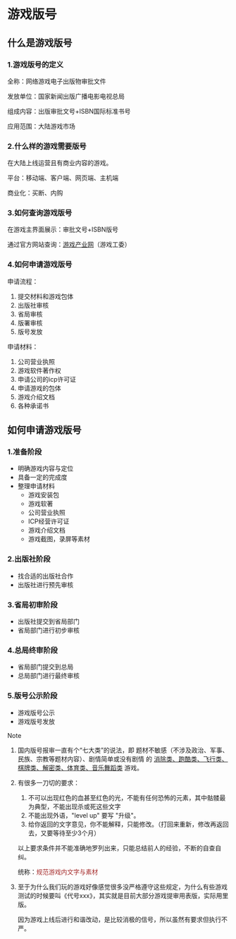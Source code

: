 # 游戏版号

## 什么是游戏版号

### 1.游戏版号的定义

全称：网络游戏电子出版物审批文件

发放单位：国家新闻出版广播电影电视总局

组成内容：出版审批文号+ISBN国际标准书号

应用范围：大陆游戏市场

### 2.什么样的游戏需要版号

在大陆上线运营且有商业内容的游戏。

平台：移动端、客户端、网页端、主机端

商业化：买断、内购

### 3.如何查询游戏版号

在游戏主界面展示：审批文号+ISBN版号

通过官方网站查询：[游戏产业网](https://www.cgigc.com.cn/)（游戏工委）

### 4.如何申请游戏版号

申请流程：

1. 提交材料和游戏包体
2. 出版社审核
3. 省局审核
4. 版署审核
5. 版号发放

申请材料：

1. 公司营业执照
2. 游戏软件著作权
3. 申请公司的icp许可证
4. 申请游戏的包体
5. 游戏介绍文档
6. 各种承诺书



## 如何申请游戏版号

### 1.准备阶段

- 明确游戏内容与定位
- 具备一定的完成度
- 整理申请材料
  - 游戏安装包
  - 游戏软著
  - 公司营业执照
  - ICP经营许可证
  - 游戏介绍文档
  - 游戏截图，录屏等素材

### 2.出版社阶段

- 找合适的出版社合作
- 出版社进行预先审核

### 3.省局初审阶段

- 出版社提交到省局部门
- 省局部门进行初步审核

### 4.总局终审阶段

- 省局部门提交到总局
- 总局部门进行最终审核

### 5.版号公示阶段

- 游戏版号公示
- 游戏版号发放



> [!NOTE]
>
> 1. 国内版号报审一直有个“七大类”的说法，即 题材不敏感（不涉及政治、军事、民族、宗教等题材内容）、剧情简单或没有剧情 的 <u>消除类、跑酷类、飞行类、棋牌类、解密类、体育类、音乐舞蹈类</u>  游戏。
>
> 2. 有很多一刀切的要求：
>
>    1. 不可以出现红色的血甚至红色的光，不能有任何恐怖的元素，其中骷髅最为典型，不能出现杀或死这些文字
>    2. 不能出现外语，"level up" 要写 "升级"。
>    3. 给你返回的文字意见，你不能解释，只能修改。（打回来重新，修改再返回去，又要等待至少3个月）
>
>    以上要求条件并不能准确地罗列出来，只能总结前人的经验，不断的自查自纠。
>
>    统称：<font color="brown">规范游戏内文字与素材</font>
>
> 3. 至于为什么我们玩的游戏好像感觉很多没严格遵守这些规定，为什么有些游戏测试的时候要叫《代号xxx》，其实就是目前大部分游戏提审用表版，实际用里版。
>
>    因为游戏上线后进行和谐改动，是比较消极的信号，所以虽然有要求但执行不严。

